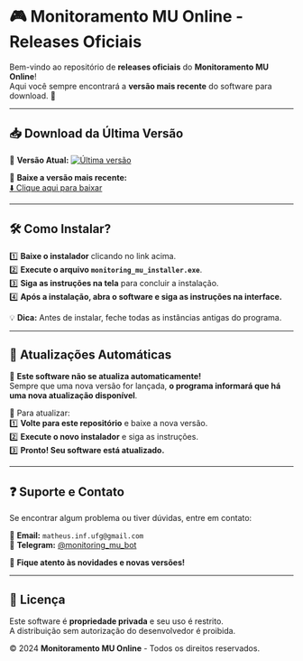 # 🎮 Monitoramento MU Online - Releases Oficiais

Bem-vindo ao repositório de **releases oficiais** do **Monitoramento MU Online**!  
Aqui você sempre encontrará a **versão mais recente** do software para download. 🚀

---

## 📥 Download da Última Versão

🔹 **Versão Atual:** [![Última versão](https://img.shields.io/github/v/release/matheusbmdev/monitoring-mu-releases?label=Versão)](https://github.com/matheusbmdev/monitoring-mu-releases/releases/latest)  

📩 **Baixe a versão mais recente:**  
[⬇️ Clique aqui para baixar](https://github.com/matheusbmdev/monitoring-mu-releases/releases/latest/download/monitoring_mu_installer.exe)

---

## 🛠️ Como Instalar?
1️⃣ **Baixe o instalador** clicando no link acima.  
2️⃣ **Execute o arquivo `monitoring_mu_installer.exe`**.  
3️⃣ **Siga as instruções na tela** para concluir a instalação.  
4️⃣ **Após a instalação, abra o software e siga as instruções na interface.**  

💡 **Dica:** Antes de instalar, feche todas as instâncias antigas do programa.

---

## 🔄 Atualizações Automáticas
🛑 **Este software não se atualiza automaticamente!**  
Sempre que uma nova versão for lançada, **o programa informará que há uma nova atualização disponível**.  

📢 Para atualizar:  
1️⃣ **Volte para este repositório** e baixe a nova versão.  
2️⃣ **Execute o novo instalador** e siga as instruções.  
3️⃣ **Pronto! Seu software está atualizado.**  

---

## ❓ Suporte e Contato
Se encontrar algum problema ou tiver dúvidas, entre em contato:  

📧 **Email:** `matheus.inf.ufg@gmail.com`  
💬 **Telegram:** [@monitoring_mu_bot](https://t.me/monitoring_mu_bot)  

📢 **Fique atento às novidades e novas versões!**  

---

## 📜 Licença
Este software é **propriedade privada** e seu uso é restrito.  
A distribuição sem autorização do desenvolvedor é proibida.  

© 2024 **Monitoramento MU Online** - Todos os direitos reservados.  
